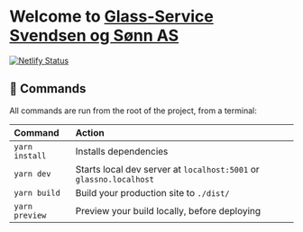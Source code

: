 # Welcome to [Glass-Service Svendsen og Sønn AS](https://glass.no)

[![Netlify Status](https://api.netlify.com/api/v1/badges/84694e8f-be52-4b56-ad4d-da2725251fa1/deploy-status)](https://app.netlify.com/sites/glassno/deploys)

## 🧞 Commands

All commands are run from the root of the project, from a terminal:

| Command        | Action                                                             |
| :------------- | :----------------------------------------------------------------- |
| `yarn install` | Installs dependencies                                              |
| `yarn dev`     | Starts local dev server at `localhost:5001` or `glassno.localhost` |
| `yarn build`   | Build your production site to `./dist/`                            |
| `yarn preview` | Preview your build locally, before deploying                       |
